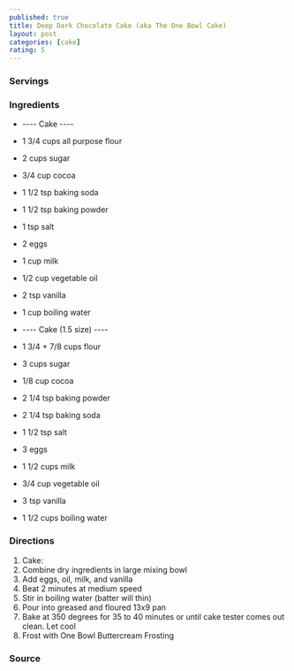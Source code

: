 ```yaml
---
published: true
title: Deep Dark Chocolate Cake (aka The One Bowl Cake)
layout: post
categories: [cake]
rating: 5
---
```

### Servings


### Ingredients
- ---- Cake ----
- 1 3/4 cups all purpose flour
- 2 cups sugar
- 3/4 cup cocoa
- 1 1/2 tsp baking soda
- 1 1/2 tsp baking powder
- 1 tsp salt
- 2 eggs
- 1 cup milk
- 1/2 cup vegetable oil
- 2 tsp vanilla
- 1 cup boiling water

- ---- Cake (1.5 size) ----
- 1 3/4 + 7/8 cups flour
- 3 cups sugar
- 1/8 cup cocoa
- 2 1/4 tsp baking powder
- 2 1/4 tsp baking soda
- 1 1/2 tsp salt
- 3 eggs
- 1 1/2 cups milk
- 3/4 cup vegetable oil
- 3 tsp vanilla
- 1 1/2 cups boiling water

### Directions
1. Cake:
2. Combine dry ingredients in large mixing bowl
3. Add eggs, oil, milk, and vanilla
4. Beat 2 minutes at medium speed
5. Stir in boiling water (batter will thin)
6. Pour into greased and floured 13x9 pan
7. Bake at 350 degrees for 35 to 40 minutes or until cake tester comes out clean. Let cool
8. Frost with One Bowl Buttercream Frosting

### Source


